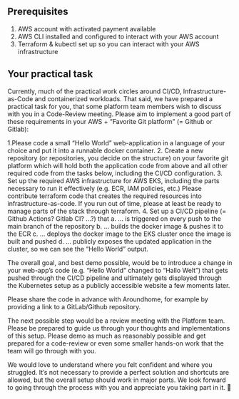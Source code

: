 ## Prerequisites
1. AWS account with activated payment available
2. AWS CLI installed and configured to interact with your AWS account
3. Terraform & kubectl set up so you can interact with your AWS infrastructure

## Your practical task

Currently, much of the practical work circles around CI/CD, Infrastructure-as-Code and
containerized workloads. That said, we have prepared a practical task for you, that some
platform team members wish to discuss with you in a Code-Review meeting.
Please aim to implement a good part of these requirements in your AWS + ”Favorite Git platform”
(= Github or Gitlab):

1.Please code a small “Hello World” web-application in a language of your choice and put it
into a runnable docker container.
2. Create a new repository (or repositories, you decide on the structure) on your favorite git
platform which will hold both the application code from above and all other required
code from the tasks below, including the CI/CD configuration.
3. Set up the required AWS infrastructure for AWS EKS, including the parts necessary to run
it effectively (e.g. ECR, IAM policies, etc.) Please contribute terraform code that creates
the required resources into infrastructure-as-code. If you run out of time, please at least
be ready to manage parts of the stack through terraform.
4. Set up a CI/CD pipeline (= Github Actions? Gitlab CI? …?) that
a. … is triggered on every push to the main branch of the repository
b. … builds the docker image & pushes it to the ECR
c. … deploys the docker image to the EKS cluster once the image is built and pushed
d. … publicly exposes the updated application in the cluster, so we can see the “Hello World” output.

The overall goal, and best demo possible, would be to introduce a change in your web-app’s
code (e.g. “Hello World” changed to “Hallo Welt”) that gets pushed through the CI/CD pipeline and
ultimately gets displayed through the Kubernetes setup as a publicly accessible website a few
moments later.

Please share the code in advance with Aroundhome, for example by providing a link to a
GitLab/Github repository.

The next possible step would be a review meeting with the Platform team. Please be prepared to
guide us through your thoughts and implementations of this setup. Please demo as much as
reasonably possible and get prepared for a code-review or even some smaller hands-on work
that the team will go through with you.

We would love to understand where you felt confident and where you struggled. It’s not
necessary to provide a perfect solution and shortcuts are allowed, but the overall setup should
work in major parts.
We look forward to going through the process with you and appreciate you taking part in it. 🙂

